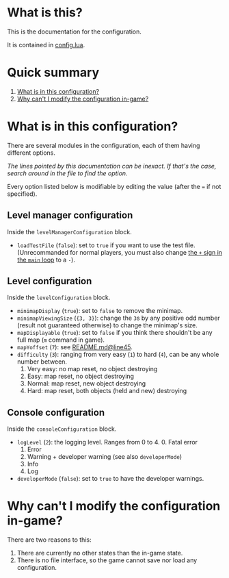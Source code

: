 # What is this?
This is the documentation for the configuration.

It is contained in [config.lua](/config.lua).

# Quick summary
1. [What is in this configuration?](#what-is-in-this-configuration)
2. [Why can't I modify the configuration in-game?](#why-cant-i-modify-the-configuration-in-game)

# What is in this configuration?
There are several modules in the configuration, each of them having different options.

*The lines pointed by this documentation can be inexact. If that's the case, search around in the file to find the option.*

Every option listed below is modifiable by editing the value \(after the `=` if not specified).

## Level manager configuration
Inside the `levelManagerConfiguration` block.
- `loadTestFile` \(`false`): set to `true` if you want to use the test file. \(Unrecommanded for normal players, you must also change [the `+` sign in the `main` loop](/maze.lua#L182) to a `-`).

## Level configuration
Inside the `levelConfiguration` block.
- `minimapDisplay` \(`true`): set to `false` to remove the minimap.
- `minimapViewingSize` \(`{3, 3}`): change the `3`s by any positive odd number \(result not guaranteed otherwise) to change the minimap's size.
- `mapDisplayable` \(`true`): set to `false` if you think there shouldn't be any full map \(`m` command in game).
- `mapYoffset` \(`7`): see [README.md@line45](/README.md#L45).
- `difficulty` \(`3`): ranging from very easy \(`1`) to hard \(`4`), can be any whole number between.
  1. Very easy: no map reset, no object destroying
  2. Easy: map reset, no object destroying
  3. Normal: map reset, new object destroying
  4. Hard: map reset, both objects \(held and new) destroying

## Console configuration
Inside the `consoleConfiguration` block.
- `logLevel` \(`2`): the logging level. Ranges from 0 to 4.
  0. Fatal error
  1. Error
  2. Warning + developer warning \(see also `developerMode`)
  3. Info
  4. Log
- `developerMode` \(`false`): set to `true` to have the developer warnings.

# Why can't I modify the configuration in-game?
There are two reasons to this:
1. There are currently no other states than the in-game state.
2. There is no file interface, so the game cannot save nor load any configuration.
